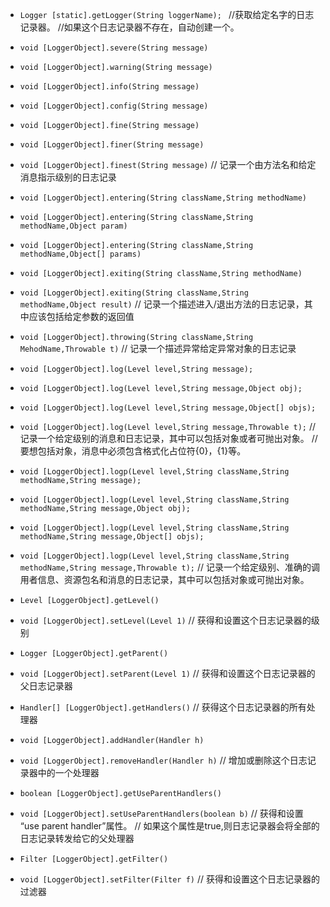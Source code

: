 - `Logger [static].getLogger(String loggerName); `
//获取给定名字的日志记录器。
//如果这个日志记录器不存在，自动创建一个。

- `void [LoggerObject].severe(String message)`
- `void [LoggerObject].warning(String message)`
- `void [LoggerObject].info(String message)`
- `void [LoggerObject].config(String message)`
- `void [LoggerObject].fine(String message)`
- `void [LoggerObject].finer(String message)`
- `void [LoggerObject].finest(String message)`
// 记录一个由方法名和给定消息指示级别的日志记录

- `void [LoggerObject].entering(String className,String methodName)`
- `void [LoggerObject].entering(String className,String methodName,Object param)`
- `void [LoggerObject].entering(String className,String methodName,Object[] params)`

- `void [LoggerObject].exiting(String className,String methodName)`
- `void [LoggerObject].exiting(String className,String methodName,Object result)`
// 记录一个描述进入/退出方法的日志记录，其中应该包括给定参数的返回值

- `void [LoggerObject].throwing(String className,String MehodName,Throwable t)`
// 记录一个描述异常给定异常对象的日志记录

- `void [LoggerObject].log(Level level,String message);`
- `void [LoggerObject].log(Level level,String message,Object obj);`
- `void [LoggerObject].log(Level level,String message,Object[] objs);`
- `void [LoggerObject].log(Level level,String message,Throwable t);`
// 记录一个给定级别的消息和日志记录，其中可以包括对象或者可抛出对象。
// 要想包括对象，消息中必须包含格式化占位符{0}，{1}等。

- `void [LoggerObject].logp(Level level,String className,String methodName,String message);`
- `void [LoggerObject].logp(Level level,String className,String methodName,String message,Object obj);`
- `void [LoggerObject].logp(Level level,String className,String methodName,String message,Object[] objs);`
- `void [LoggerObject].logp(Level level,String className,String methodName,String message,Throwable t);`
// 记录一个给定级别、准确的调用者信息、资源包名和消息的日志记录，其中可以包括对象或可抛出对象。

- `Level [LoggerObject].getLevel()`
- `void [LoggerObject].setLevel(Level 1)`
// 获得和设置这个日志记录器的级别

- `Logger [LoggerObject].getParent()`
- `void [LoggerObject].setParent(Level 1)`
// 获得和设置这个日志记录器的父日志记录器

- `Handler[] [LoggerObject].getHandlers()`
// 获得这个日志记录器的所有处理器

- `void [LoggerObject].addHandler(Handler h)`
- `void [LoggerObject].removeHandler(Handler h)`
// 增加或删除这个日志记录器中的一个处理器

- `boolean [LoggerObject].getUseParentHandlers()`
- `void [LoggerObject].setUseParentHandlers(boolean b)`
// 获得和设置 “use parent handler”属性。
// 如果这个属性是true,则日志记录器会将全部的日志记录转发给它的父处理器

- `Filter [LoggerObject].getFilter()`
- `void [LoggerObject].setFilter(Filter f)`
// 获得和设置这个日志记录器的过滤器


